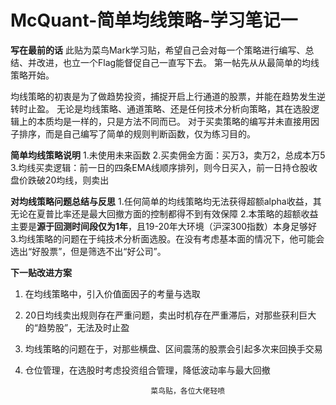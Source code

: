 # McQuant-简单均线策略-学习笔记一

******写在最前的话******
此贴为菜鸟Mark学习贴，希望自己会对每一个策略进行编写、总结、并改进，也立一个Flag能督促自己一直写下去。
第一帖先从从最简单的均线策略开始。

均线策略的初衷是为了做趋势投资，捕捉开启上行通道的股票，并能在趋势发生逆转时止盈。
无论是均线策略、通道策略、还是任何技术分析向策略，其在选股逻辑上的本质均是一样的，只是方法不同而已。
对于买卖策略的编写并未直接用因子排序，而是自己编写了简单的规则判断函数，仅为练习目的。

****简单均线策略说明****
1.未使用未来函数
2.买卖佣金方面：买万3，卖万2，总成本万5
3.均线买卖逻辑：前一日的四条EMA线顺序排列，则今日买入，前一日持仓股收盘价跌破20均线，则卖出

****对均线策略问题总结与反思****
1.任何简单的均线策略均无法获得超额alpha收益，其无论在夏普比率还是最大回撤方面的控制都得不到有效保障
2.本策略的超额收益主要是**源于回测时间段仅为1年**，且19-20年大环境（沪深300指数）本身足够好
3.均线策略的问题在于纯技术分析面选股。在没有考虑基本面的情况下，他可能会选出“好股票”，但是筛选不出“好公司”。

****下一贴改进方案****
1. 在均线策略中，引入价值面因子的考量与选取
2. 20日均线卖出规则存在严重问题，卖出时机存在严重滞后，对那些获利巨大的“趋势股”，无法及时止盈
3. 均线策略的问题在于，对那些横盘、区间震荡的股票会引起多次来回换手交易
4. 仓位管理，在选股时考虑投资组合管理，降低波动率与最大回撤

                                   
                                   
                                   菜鸟贴，各位大佬轻喷